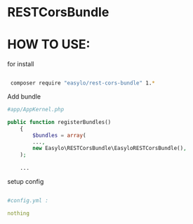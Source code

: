 # RESTCorsBundle


HOW TO USE:
=========================================

for install

```bash

 composer require "easylo/rest-cors-bundle" 1.*

```


Add bundle
```php
#app/AppKernel.php

public function registerBundles()
    {
        $bundles = array(
        ...,
        new Easylo\RESTCorsBundle\EasyloRESTCorsBundle(),
    );
    
    ...
```

setup config

```yaml

#config.yml :

nothing
    
```



